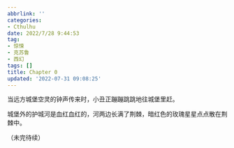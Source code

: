 ```yaml
---
abbrlink: ''
categories:
- Cthulhu
date: 2022/7/28 9:44:53
tag:
- 惊悚
- 克苏鲁
- 西幻
tags: []
title: Chapter 0
updated: '2022-07-31 09:08:25'
---
```

当远方城堡空灵的钟声传来时，小丑正蹦蹦跳跳地往城堡里赶。

城堡外的护城河是血红血红的，河两边长满了荆棘，暗红色的玫瑰星星点点散在荆棘中。

（未完待续）
